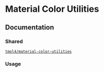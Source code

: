 # Material Color Utilities

## Documentation

### Shared

[`tmol4/material-color-utilities`](https://github.com/tmol4/material-color-utilities)

### Usage
